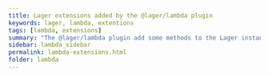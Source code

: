 ```yaml
---
title: Lager extensions added by the @lager/lambda plugin
keywords: lager, lambda, extentions
tags: [lambda, extensions]
summary: "The @lager/lambda plugin add some methods to the Lager instance so other plugins can refer to the content it manages"
sidebar: lambda_sidebar
permalink: lambda-extensions.html
folder: lambda
---
```

